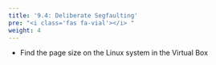 ```yaml
---
title: '9.4: Deliberate Segfaulting'
pre: "<i class='fas fa-vial'></i> "
weight: 4
---
```


* Find the page size on the Linux system in the Virtual Box